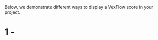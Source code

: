 Below, we demonstrate different ways to display a VexFlow score in your project.

# 1 - <script> tag

The quickest way is to add <script> tags into a static HTML page.

First, we add a <script> tag to include the VexFlow library.

```
<script src="https://cdn.jsdelivr.net/npm/vexflow/build/cjs/vexflow.js"></script>
```

...

## Common JS vs ES Module

...

# 2 - Node.js

...

# 3 - TypeScript

...
